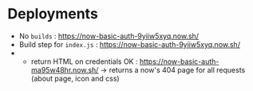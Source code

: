 # Deployments

- No `builds` : https://now-basic-auth-9yiiw5xyq.now.sh/
- Build step for `index.js` : https://now-basic-auth-9yiiw5xyq.now.sh/
- + return HTML on credentials OK : https://now-basic-auth-ma95w48hr.now.sh/ &rarr; returns a now's 404 page for all requests (about page, icon and css)
